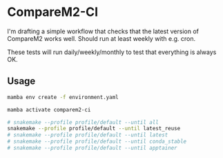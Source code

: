 # CompareM2-CI

I'm drafting a simple workflow that checks that the latest version of CompareM2 works well. Should run at least weekly with e.g. cron.


These tests will run daily/weekly/monthly to test that everything is always OK.


## Usage


```bash
mamba env create -f environment.yaml

mamba activate comparem2-ci

# snakemake --profile profile/default --until all
snakemake --profile profile/default --until latest_reuse
# snakemake --profile profile/default --until latest
# snakemake --profile profile/default --until conda_stable
# snakemake --profile profile/default --until apptainer

```
